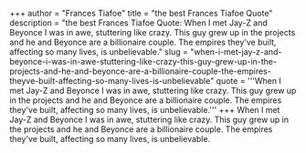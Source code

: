 +++
author = "Frances Tiafoe"
title = "the best Frances Tiafoe Quote"
description = "the best Frances Tiafoe Quote: When I met Jay-Z and Beyonce I was in awe, stuttering like crazy. This guy grew up in the projects and he and Beyonce are a billionaire couple. The empires they've built, affecting so many lives, is unbelievable."
slug = "when-i-met-jay-z-and-beyonce-i-was-in-awe-stuttering-like-crazy-this-guy-grew-up-in-the-projects-and-he-and-beyonce-are-a-billionaire-couple-the-empires-theyve-built-affecting-so-many-lives-is-unbelievable"
quote = '''When I met Jay-Z and Beyonce I was in awe, stuttering like crazy. This guy grew up in the projects and he and Beyonce are a billionaire couple. The empires they've built, affecting so many lives, is unbelievable.'''
+++
When I met Jay-Z and Beyonce I was in awe, stuttering like crazy. This guy grew up in the projects and he and Beyonce are a billionaire couple. The empires they've built, affecting so many lives, is unbelievable.
